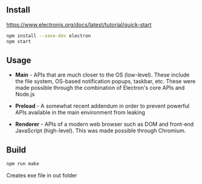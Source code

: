 ## Install
https://www.electronjs.org/docs/latest/tutorial/quick-start

```bash
npm install --save-dev electron
npm start
```

## Usage
* **Main** - APIs that are much closer to the OS (low-level). These include the file system, OS-based notification popups, taskbar, etc. These were made possible through the combination of Electron's core APIs and Node.js


* **Preload** - A somewhat recent addendum in order to prevent powerful APIs available in the main environment from leaking


* **Renderer** - APIs of a modern web browser such as DOM and front-end JavaScript (high-level). This was made possible through Chromium.

## Build
```bash
npm run make
```
Creates exe file in out folder
